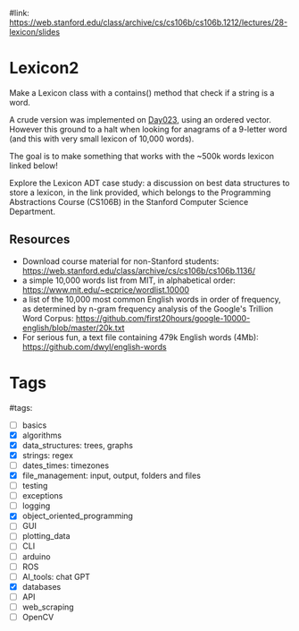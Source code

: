 #link:  https://web.stanford.edu/class/archive/cs/cs106b/cs106b.1212/lectures/28-lexicon/slides



# Lexicon2

Make a Lexicon class with a contains() method that check if a string is a word. 

A crude version was implemented on [Day023](https://github.com/mhered/cpp_100daysofcode/tree/main/code/Day023_18-04-23), using an ordered vector. However this ground to a halt when looking for anagrams of a 9-letter word (and this with very small lexicon of 10,000 words). 

The goal is to make something that works with the ~500k words lexicon linked below!

Explore the Lexicon ADT case study: a discussion on best data structures to store a lexicon, in the link provided, which belongs to the Programming Abstractions Course (CS106B) in the Stanford Computer Science Department.

## Resources

* Download course material for non-Stanford students: https://web.stanford.edu/class/archive/cs/cs106b/cs106b.1136/
* a simple 10,000 words list from MIT, in alphabetical order: https://www.mit.edu/~ecprice/wordlist.10000
* a list of the 10,000 most common English words in order of frequency, as determined by n-gram frequency analysis of the Google's Trillion Word Corpus: https://github.com/first20hours/google-10000-english/blob/master/20k.txt
* For serious fun, a text file containing 479k English words (4Mb): https://github.com/dwyl/english-words

# Tags

#tags: 

- [ ] basics
- [x] algorithms
- [x] data_structures: trees, graphs
- [x] strings: regex
- [ ] dates_times: timezones
- [x] file_management: input, output, folders and files
- [ ] testing
- [ ] exceptions
- [ ] logging
- [x] object_oriented_programming
- [ ] GUI
- [ ] plotting_data
- [ ] CLI
- [ ] arduino
- [ ] ROS
- [ ] AI_tools: chat GPT
- [x] databases
- [ ] API
- [ ] web_scraping
- [ ] OpenCV